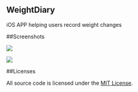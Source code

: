 ## WeightDiary

iOS APP helping users record weight changes

##Screenshots

![](https://raw.githubusercontent.com/luosch/weight-diary/master/Screenshots/data@github.png)

![](https://raw.githubusercontent.com/luosch/weight-diary/master/Screenshots/history@github.png)

##Licenses

All source code is licensed under the [MIT License](https://raw.githubusercontent.com/luosch/weight-diary/master/LICENSE).